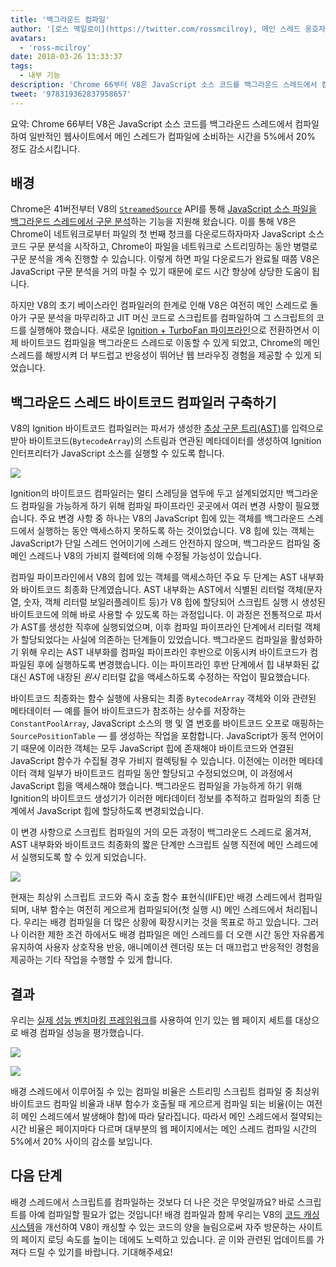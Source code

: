 ```yaml
---
title: '백그라운드 컴파일'
author: '[로스 맥일로이](https://twitter.com/rossmcilroy), 메인 스레드 옹호자'
avatars:
  - 'ross-mcilroy'
date: 2018-03-26 13:33:37
tags:
  - 내부 기능
description: 'Chrome 66부터 V8은 JavaScript 소스 코드를 백그라운드 스레드에서 컴파일하여 일반적인 웹사이트에서 메인 스레드가 컴파일에 소비하는 시간을 5%에서 20% 정도 감소시킵니다.'
tweet: '978319362837958657'
---
```

요약: Chrome 66부터 V8은 JavaScript 소스 코드를 백그라운드 스레드에서 컴파일하여 일반적인 웹사이트에서 메인 스레드가 컴파일에 소비하는 시간을 5%에서 20% 정도 감소시킵니다.

## 배경

Chrome은 41버전부터 V8의 [`StreamedSource`](https://cs.chromium.org/chromium/src/v8/include/v8.h?q=StreamedSource&sq=package:chromium&l=1389) API를 통해 [JavaScript 소스 파일을 백그라운드 스레드에서 구문 분석](https://blog.chromium.org/2015/03/new-javascript-techniques-for-rapid.html)하는 기능을 지원해 왔습니다. 이를 통해 V8은 Chrome이 네트워크로부터 파일의 첫 번째 청크를 다운로드하자마자 JavaScript 소스 코드 구문 분석을 시작하고, Chrome이 파일을 네트워크로 스트리밍하는 동안 병렬로 구문 분석을 계속 진행할 수 있습니다. 이렇게 하면 파일 다운로드가 완료될 때쯤 V8은 JavaScript 구문 분석을 거의 마칠 수 있기 때문에 로드 시간 향상에 상당한 도움이 됩니다.

<!--truncate-->
하지만 V8의 초기 베이스라인 컴파일러의 한계로 인해 V8은 여전히 메인 스레드로 돌아가 구문 분석을 마무리하고 JIT 머신 코드로 스크립트를 컴파일하여 그 스크립트의 코드를 실행해야 했습니다. 새로운 [Ignition + TurboFan 파이프라인](/blog/launching-ignition-and-turbofan)으로 전환하면서 이제 바이트코드 컴파일을 백그라운드 스레드로 이동할 수 있게 되었고, Chrome의 메인 스레드를 해방시켜 더 부드럽고 반응성이 뛰어난 웹 브라우징 경험을 제공할 수 있게 되었습니다.

## 백그라운드 스레드 바이트코드 컴파일러 구축하기

V8의 Ignition 바이트코드 컴파일러는 파서가 생성한 [추상 구문 트리(AST)](https://en.wikipedia.org/wiki/Abstract_syntax_tree)를 입력으로 받아 바이트코드(`BytecodeArray`)의 스트림과 연관된 메타데이터를 생성하여 Ignition 인터프리터가 JavaScript 소스를 실행할 수 있도록 합니다.

![](/_img/background-compilation/bytecode.svg)

Ignition의 바이트코드 컴파일러는 멀티 스레딩을 염두에 두고 설계되었지만 백그라운드 컴파일을 가능하게 하기 위해 컴파일 파이프라인 곳곳에서 여러 변경 사항이 필요했습니다. 주요 변경 사항 중 하나는 V8의 JavaScript 힙에 있는 객체를 백그라운드 스레드에서 실행하는 동안 액세스하지 못하도록 하는 것이었습니다. V8 힙에 있는 객체는 JavaScript가 단일 스레드 언어이기에 스레드 안전하지 않으며, 백그라운드 컴파일 중 메인 스레드나 V8의 가비지 컬렉터에 의해 수정될 가능성이 있습니다.

컴파일 파이프라인에서 V8의 힙에 있는 객체를 액세스하던 주요 두 단계는 AST 내부화와 바이트코드 최종화 단계였습니다. AST 내부화는 AST에서 식별된 리터럴 객체(문자열, 숫자, 객체 리터럴 보일러플레이트 등)가 V8 힙에 할당되어 스크립트 실행 시 생성된 바이트코드에 의해 바로 사용할 수 있도록 하는 과정입니다. 이 과정은 전통적으로 파서가 AST를 생성한 직후에 실행되었으며, 이후 컴파일 파이프라인 단계에서 리터럴 객체가 할당되었다는 사실에 의존하는 단계들이 있었습니다. 백그라운드 컴파일을 활성화하기 위해 우리는 AST 내부화를 컴파일 파이프라인 후반으로 이동시켜 바이트코드가 컴파일된 후에 실행하도록 변경했습니다. 이는 파이프라인 후반 단계에서 힙 내부화된 값 대신 AST에 내장된 _원시_ 리터럴 값을 액세스하도록 수정하는 작업이 필요했습니다.

바이트코드 최종화는 함수 실행에 사용되는 최종 `BytecodeArray` 객체와 이와 관련된 메타데이터 — 예를 들어 바이트코드가 참조하는 상수를 저장하는 `ConstantPoolArray`, JavaScript 소스의 행 및 열 번호를 바이트코드 오프로 매핑하는 `SourcePositionTable` — 를 생성하는 작업을 포함합니다. JavaScript가 동적 언어이기 때문에 이러한 객체는 모두 JavaScript 힙에 존재해야 바이트코드와 연결된 JavaScript 함수가 수집될 경우 가비지 컬렉팅될 수 있습니다. 이전에는 이러한 메타데이터 객체 일부가 바이트코드 컴파일 동안 할당되고 수정되었으며, 이 과정에서 JavaScript 힙을 액세스해야 했습니다. 백그라운드 컴파일을 가능하게 하기 위해 Ignition의 바이트코드 생성기가 이러한 메타데이터 정보를 추적하고 컴파일의 최종 단계에서 JavaScript 힙에 할당하도록 변경되었습니다.

이 변경 사항으로 스크립트 컴파일의 거의 모든 과정이 백그라운드 스레드로 옮겨져, AST 내부화와 바이트코드 최종화의 짧은 단계만 스크립트 실행 직전에 메인 스레드에서 실행되도록 할 수 있게 되었습니다.

![](/_img/background-compilation/threads.svg)

현재는 최상위 스크립트 코드와 즉시 호출 함수 표현식(IIFE)만 배경 스레드에서 컴파일되며, 내부 함수는 여전히 게으르게 컴파일되어(첫 실행 시) 메인 스레드에서 처리됩니다. 우리는 배경 컴파일을 더 많은 상황에 확장시키는 것을 목표로 하고 있습니다. 그러나 이러한 제한 조건 하에서도 배경 컴파일은 메인 스레드를 더 오랜 시간 동안 자유롭게 유지하여 사용자 상호작용 반응, 애니메이션 렌더링 또는 더 매끄럽고 반응적인 경험을 제공하는 기타 작업을 수행할 수 있게 합니다.

## 결과

우리는 [실제 성능 벤치마킹 프레임워크](/blog/real-world-performance)를 사용하여 인기 있는 웹 페이지 세트를 대상으로 배경 컴파일 성능을 평가했습니다.

![](/_img/background-compilation/desktop.svg)

![](/_img/background-compilation/mobile.svg)

배경 스레드에서 이루어질 수 있는 컴파일 비율은 스트리밍 스크립트 컴파일 중 최상위 바이트코드 컴파일 비율과 내부 함수가 호출될 때 게으르게 컴파일 되는 비율(이는 여전히 메인 스레드에서 발생해야 함)에 따라 달라집니다. 따라서 메인 스레드에서 절약되는 시간 비율은 페이지마다 다르며 대부분의 웹 페이지에서는 메인 스레드 컴파일 시간의 5%에서 20% 사이의 감소를 보입니다.

## 다음 단계

배경 스레드에서 스크립트를 컴파일하는 것보다 더 나은 것은 무엇일까요? 바로 스크립트를 아예 컴파일할 필요가 없는 것입니다! 배경 컴파일과 함께 우리는 V8의 [코드 캐싱 시스템](/blog/code-caching)을 개선하여 V8이 캐싱할 수 있는 코드의 양을 늘림으로써 자주 방문하는 사이트의 페이지 로딩 속도를 높이는 데에도 노력하고 있습니다. 곧 이와 관련된 업데이트를 가져다 드릴 수 있기를 바랍니다. 기대해주세요!
